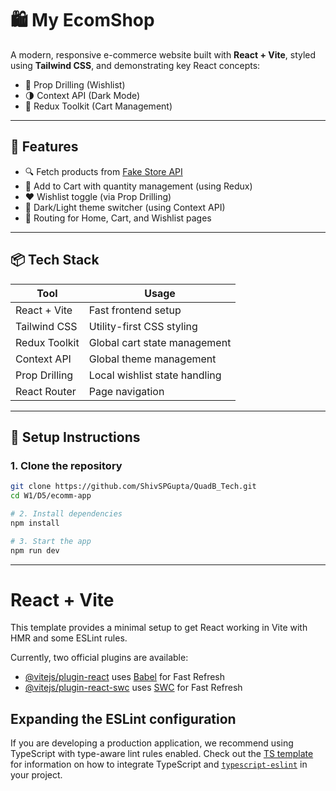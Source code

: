 # 🛍️ My EcomShop

A modern, responsive e-commerce website built with **React + Vite**, styled using **Tailwind CSS**, and demonstrating key React concepts:
- 🧪 Prop Drilling (Wishlist)
- 🌗 Context API (Dark Mode)
- 🛒 Redux Toolkit (Cart Management)

---

## 🚀 Features

- 🔍 Fetch products from [Fake Store API](https://fakestoreapi.com/)
- 🛒 Add to Cart with quantity management (using Redux)
- ❤️ Wishlist toggle (via Prop Drilling)
- 🌙 Dark/Light theme switcher (using Context API)
- 🔄 Routing for Home, Cart, and Wishlist pages

---

## 📦 Tech Stack

| Tool          | Usage                           |
|---------------|----------------------------------|
| React + Vite  | Fast frontend setup              |
| Tailwind CSS  | Utility-first CSS styling        |
| Redux Toolkit | Global cart state management     |
| Context API   | Global theme management          |
| Prop Drilling | Local wishlist state handling    |
| React Router  | Page navigation                  |

---


## 🔧 Setup Instructions

### 1. Clone the repository

```bash
git clone https://github.com/ShivSPGupta/QuadB_Tech.git
cd W1/D5/ecomm-app

# 2. Install dependencies
npm install

# 3. Start the app
npm run dev

```

---

# React + Vite

This template provides a minimal setup to get React working in Vite with HMR and some ESLint rules.

Currently, two official plugins are available:

- [@vitejs/plugin-react](https://github.com/vitejs/vite-plugin-react/blob/main/packages/plugin-react) uses [Babel](https://babeljs.io/) for Fast Refresh
- [@vitejs/plugin-react-swc](https://github.com/vitejs/vite-plugin-react/blob/main/packages/plugin-react-swc) uses [SWC](https://swc.rs/) for Fast Refresh

## Expanding the ESLint configuration

If you are developing a production application, we recommend using TypeScript with type-aware lint rules enabled. Check out the [TS template](https://github.com/vitejs/vite/tree/main/packages/create-vite/template-react-ts) for information on how to integrate TypeScript and [`typescript-eslint`](https://typescript-eslint.io) in your project.
